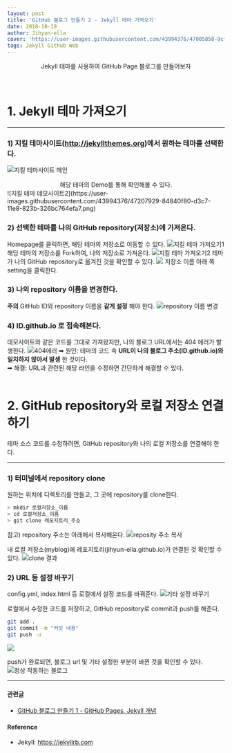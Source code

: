 ```yaml
---
layout: post
title: 'GitHub 블로그 만들기 2 - Jekyll 테마 가져오기'
date: 2018-10-19
author: Jihyun-ella
cover: 'https://user-images.githubusercontent.com/43994376/47005858-9cf9ed00-d16f-11e8-8d6a-384d42658868.png'
tags: Jekyll Github Web
---
```

<center> Jekyll 테마를 사용하여 GitHub Page 블로그를 만들어보자 </center><br><br>

# **1. Jekyll 테마 가져오기**  
---
### 1) 지킬 테마사이트(http://jekyllthemes.org)에서 원하는 테마를 선택한다.
![지킬 테마사이트 메인](https://user-images.githubusercontent.com/43994376/47155918-e0e02400-d320-11e8-91b5-a2d3cab5e323.png)
<center> 해당 테마의 Demo를 통해 확인해볼 수 있다.</center>
![지킬 테마 데모사이트2](https://user-images.githubusercontent.com/43994376/47207929-84840f80-d3c7-11e8-823b-326bc764efa7.png)

### 2) 선택한 테마를 나의 GitHub repository(저장소)에 가져온다.
Homepage를 클릭하면, 해당 테마의 저장소로 이동할 수 있다.
![지킬 테마 가져오기1](https://user-images.githubusercontent.com/43994376/47210575-4807e200-d3ce-11e8-85e2-82d817a5eac4.png)
해당 테마의 저장소를 Fork하여, 나의 저장소로 가져온다.
![지킬 테마 가져오기2](https://user-images.githubusercontent.com/43994376/47212769-214caa00-d3d4-11e8-91d8-10525e68cf19.png)
테마가 나의 GitHub repository로 옮겨진 것을 확인할 수 있다.
![](https://user-images.githubusercontent.com/43994376/47213115-0b8bb480-d3d5-11e8-9c77-5fb5afb5be78.png)
저장소 이름 아래 쪽 setting을 클릭한다.

### 3) 나의 repository 이름을 변경한다.
**주의** GitHub ID와 repository 이름을 **같게 설정** 해야 한다.
![repository 이름 변경](https://user-images.githubusercontent.com/43994376/47213546-54903880-d3d6-11e8-9b12-fe790fec74a6.png)

### 4) ID.github.io 로 접속해본다.
데모사이트와 같은 코드를 그대로 가져왔지만, 나의 블로그 URL에서는 404 에러가 발생한다.
![404에러](https://user-images.githubusercontent.com/43994376/47213695-b51f7580-d3d6-11e8-9726-3920a1dbec67.png)
➡︎ 원인: 테마의 코드 속 **URL이 나의 블로그 주소(ID.github.io)와 일치하지 않아서 발생** 한 것이다. <br>
➡︎ 해결: URL과 관련된 해당 라인을 수정하면 간단하게 해결할 수 있다.
<br><br>

# **2. GitHub repository와 로컬 저장소 연결하기**

테마 소스 코드를 수정하려면, GitHub repository와 나의 로컬 저장소를 연결해야 한다.

---
### 1) 터미널에서 repository clone
원하는 위치에 디렉토리를 만들고, 그 곳에 repository를 clone한다.
```bash
> mkdir 로컬저장소_이름
> cd 로컬저장소_이름
> git clone 레포지토리_주소
```

참고) repository 주소는 아래에서 복사해온다.
![reposity 주소 복사](https://user-images.githubusercontent.com/43994376/47720758-fe52ad80-dc91-11e8-888e-2f0cbb455e46.png
)

내 로컬 저장소(myblog)에 레포지토리(jihyun-ella.github.io)가 연결된 것 확인할 수 있다.
![clone 결과](https://user-images.githubusercontent.com/43994376/47722201-2b548f80-dc95-11e8-8294-6123395eec0f.png)

### 2) URL 등 설정 바꾸기
config.yml, index.html 등 로컬에서 설정 코드를 바꿔준다.
![기타 설정 바꾸기](https://user-images.githubusercontent.com/43994376/48115241-97db1a00-e2a5-11e8-8cce-416003ef4f4d.png)

로컬에서 수정한 코드를 저장하고, GitHub repository로 commit과 push를 해준다.
```bash
git add .
git commit -m "커밋 내용"
git push -u
```
![](https://user-images.githubusercontent.com/43994376/48115648-f6ed5e80-e2a6-11e8-84d0-b171fa208ef9.png)

push가 완료되면, 블로그 url 및 기타 설정한 부분이 바뀐 것을 확인할 수 있다.
![정상 작동하는 블로그](https://user-images.githubusercontent.com/43994376/48115434-39626b80-e2a6-11e8-8e86-1827cc51c9cf.png)

---

#### 관련글
- [GitHub 블로그 만들기 1 - GitHub Pages, Jekyll 개념](https://jihyun-ella.github.io/2018/10/15/github-blog-1.html)

#### **Reference**
- Jekyll: https://jekyllrb.com
